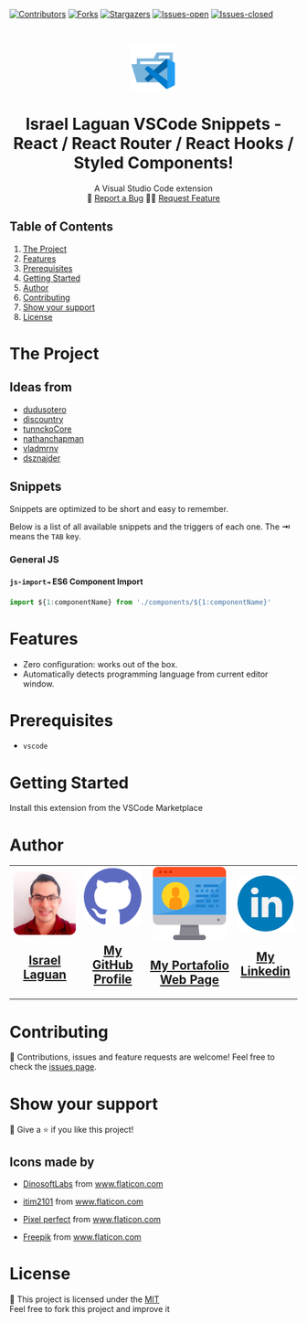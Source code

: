 <!-- PROJECT SHIELDS -->
[![Contributors][contributors-shield]][contributors-url]
[![Forks][forks-shield]][forks-url]
[![Stargazers][stars-shield]][stars-url]
[![Issues-open][issues-open-shield]][issues-url]
[![Issues-closed][issues-closed-shield]][issues-url]


<!-- PROJECT LOGO -->
<br />
<p align="center">
  <a href="https://github.com/Israel-Laguan/vscode-extension-react-snippets">
    <img src="./docs/img/folder.png" alt="Logo"  height="80">
  </a>

  <h1 align="center">
	Israel Laguan VSCode Snippets - React / React Router / React Hooks / Styled Components!
  </h1>

  <p align="center">
    A Visual Studio Code extension
    <br />
	  <!-- 🖊️
    <a href="https://">Read the article</a> -->
    🐞
    <a href="https://github.com/Israel-Laguan/vscode-extension-react-snippets/issues">Report a Bug</a>
    🙋‍♂️
    <a href="https://github.com/Israel-Laguan/vscode-extension-react-snippets/issues">Request Feature</a>
  </p>
</p>

## Table of Contents

1. [The Project](#the-project)
2. [Features](#features)
3. [Prerequisites](#prerequisites)
4. [Getting Started](#getting-started)
5. [Author](#author)
6. [Contributing](#contributing)
7. [Show your support](#show-your-support)
8. [License](#license)

# The Project

## Ideas from 

* [dudusotero](https://github.com/dudusotero/vscode-extension-react-snippets)
* [discountry](https://github.com/discountry/vscode-react-redux-react-router-snippets)
* [tunnckoCore](https://github.com/tunnckoCore/modern-javascript-snippets)
* [nathanchapman](https://github.com/nathanchapman/vscode-javascript-snippets)
* [vladmrnv](https://github.com/vladmrnv/ExpressSnippet)
* [dsznajder](https://github.com/dsznajder/vscode-es7-javascript-react-snippets)

## Snippets

Snippets are optimized to be short and easy to remember.

Below is a list of all available snippets and the triggers of each one. The **⇥** means the `TAB` key.

### General JS
#### `js-import⇥` ES6 Component Import
```javascript
import ${1:componentName} from './components/${1:componentName}'
```

# Features

- Zero configuration: works out of the box.
- Automatically detects programming language from current editor window.

# Prerequisites

- `vscode`

# Getting Started

Install this extension from the VSCode Marketplace

# Author

 <table style="width:100%">
  <tr>
    <td>
        <div align="center">
            <a href="./docs/img/photo.png" target="_blank" rel="author">
                <img src="./docs/img/photo.jpeg" style="border-radius: 10%" alt="Israel Laguan's Photo">
            </a>
            <h2>
                <a href="https://israel-laguan.github.io/" target="_blank" rel="author">
                    Israel Laguan
                </a>
            </h2>
        </div>
    </td>
    <td>
        <div align="center">
            <a href="https://github.com/Israel-Laguan" target="_blank" rel="author">
                <img src="./docs/img/github.png" style="border-radius: 10%" alt="My GitHub">
                <h2>
                    My GitHub Profile
                </h2>
            </a>
        </div>
    </td>
    <td>
        <div align="center">
            <a href="https://israel-laguan.github.io/" target="_blank" rel="author">
                <img src="./docs/img/website.png" alt="My Website">
                <h2>
                    My Portafolio Web Page
                </h2>
            </a>
        </div>
    </td>
    <td>
        <div align="center">
            <a href="https://www.linkedin.com/in/israellaguan/" target="_blank" rel="author">
                <img src="./docs/img/linkedin.png" alt="My Linkedin">
                <h2>
                    My Linkedin
                </h2>
            </a>
        </div>
    </td>
  </tr>
</table> 

# Contributing

🤝 Contributions, issues and feature requests are welcome!
Feel free to check the [issues page][issues-url].

# Show your support

🤗 Give a ⭐️ if you like this project!

## Icons made by 

- <a href="https://www.flaticon.com/authors/dinosoftlabs" title="DinosoftLabs">DinosoftLabs</a> from <a href="https://www.flaticon.com/" title="Flaticon"> www.flaticon.com</a>

- <a href="https://www.flaticon.com/authors/itim2101" title="itim2101">itim2101</a> from <a href="https://www.flaticon.com/" title="Flaticon"> www.flaticon.com</a>

- <a href="https://www.flaticon.com/authors/pixel-perfect" title="Pixel perfect">Pixel perfect</a> from <a href="https://www.flaticon.com/" title="Flaticon"> www.flaticon.com</a>

- <a href="https://www.flaticon.com/authors/freepik" title="Freepik">Freepik</a> from <a href="https://www.flaticon.com/" title="Flaticon"> www.flaticon.com</a>

# License

📝 This project is licensed under the [MIT](LICENSE)\
Feel free to fork this project and improve it

[snippets-repo]: https://github.com/Israel-Laguan/vscode-extension-react-snippets

[clone-unction]: https://www.phillip-kruger.com/post/some_bash_functions_for_git/
[arch-prompt]: https://wiki.archlinux.org/index.php/Bash/Prompt_customization
[vscode-extentions]: https://code.visualstudio.com/docs/editor/extension-gallery

<!-- MARKDOWN LINKS & IMAGES -->
[contributors-shield]: https://img.shields.io/github/contributors/Israel-Laguan/vscode-extension-react-snippets?style=for-the-badge
[contributors-url]: https://github.com/Israel-Laguan/vscode-extension-react-snippets/graphs/contributors
[forks-shield]: https://img.shields.io/github/forks/Israel-Laguan/vscode-extension-react-snippets?style=for-the-badge
[forks-url]: https://github.com/Israel-Laguan/vscode-extension-react-snippets/network/members
[stars-shield]: https://img.shields.io/github/stars/Israel-Laguan/vscode-extension-react-snippets?style=for-the-badge
[stars-url]: https://github.com/Israel-Laguan/vscode-extension-react-snippets/stargazers
[issues-open-shield]: https://img.shields.io/github/issues/Israel-Laguan/vscode-extension-react-snippets?style=for-the-badge
[issues-url]: https://github.com/Israel-Laguan/vscode-extension-react-snippets/issues
[issues-closed-shield]: https://img.shields.io/github/issues-closed/Israel-Laguan/vscode-extension-react-snippets?style=for-the-badge
